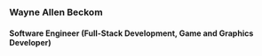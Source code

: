 ### Wayne Allen Beckom 
#### Software Engineer (Full-Stack Development, Game and Graphics Developer)


